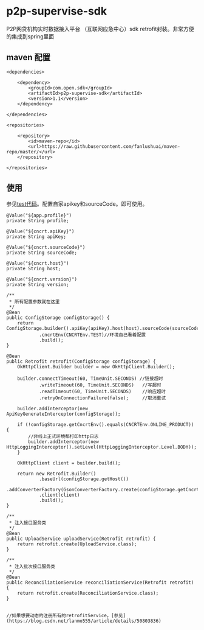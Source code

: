 # p2p-supervise-sdk
P2P网贷机构实时数据接入平台 （互联网应急中心）sdk retrofit封装。非常方便的集成到spring里面

## maven 配置

    <dependencies>

        <dependency>
            <groupId>com.open.sdk</groupId>
            <artifactId>p2p-supervise-sdk</artifactId>
            <version>1.1</version>
        </dependency>

    </dependencies>

    <repositories>

        <repository>
            <id>maven-repo</id>
            <url>https://raw.githubusercontent.com/fanlushuai/maven-repo/master/</url>
        </repository>

    </repositories>


## 使用
  参见[test代码](https://github.com/fanlushuai/p2p-supervise-sdk/tree/master/src/test/java)。配置自家apikey和sourceCode。即可使用。
  
  
    @Value("${app.profile}")
    private String profile;

    @Value("${cncrt.apiKey}")
    private String apiKey;

    @Value("${cncrt.sourceCode}")
    private String sourceCode;

    @Value("${cncrt.host}")
    private String host;

    @Value("${cncrt.version}")
    private String version;

    /**
     * 所有配置参数就在这里
     */
    @Bean
    public ConfigStorage configStorage() {
        return ConfigStorage.builder().apiKey(apiKey).host(host).sourceCode(sourceCode).version(version)
                .cncrtEnv(CNCRTEnv.TEST)//环境自己看着配置
                .build();
    }

    @Bean
    public Retrofit retrofit(ConfigStorage configStorage) {
        OkHttpClient.Builder builder = new OkHttpClient.Builder();

        builder.connectTimeout(60, TimeUnit.SECONDS) //链接超时
                .writeTimeout(60, TimeUnit.SECONDS)   //写超时
                .readTimeout(60, TimeUnit.SECONDS)    //响应超时
                .retryOnConnectionFailure(false);     //取消重试

        builder.addInterceptor(new ApiKeyGenerateInterceptor(configStorage));

        if (!configStorage.getCncrtEnv().equals(CNCRTEnv.ONLINE_PRODUCT)) {
            //非线上正式环境都打印http日志
            builder.addInterceptor(new HttpLoggingInterceptor().setLevel(HttpLoggingInterceptor.Level.BODY));
        }

        OkHttpClient client = builder.build();

        return new Retrofit.Builder()
                .baseUrl(configStorage.getHost())
                .addConverterFactory(GsonConverterFactory.create(configStorage.getCncrtEnv()))
                .client(client)
                .build();
    }

    /**
     * 注入接口服务类 
     */
    @Bean
    public UploadService uploadService(Retrofit retrofit) {
        return retrofit.create(UploadService.class);
    }

    /**
     * 注入批次接口服务类 
     */
    @Bean
    public ReconciliationService reconciliationService(Retrofit retrofit) {
        return retrofit.create(ReconciliationService.class);
    }
   
  
    //如果想要动态的注册所有的retrofitService。[参见](https://blog.csdn.net/lanmo555/article/details/50803836)

    
    
    
